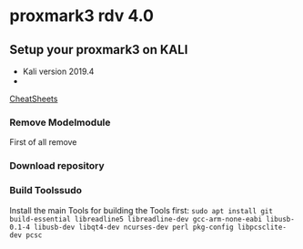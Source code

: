 # proxmark3 rdv 4.0
## Setup your proxmark3 on KALI
- Kali version 2019.4
-
[CheatSheets](./CheatSheet.md)

### Remove Modelmodule
First of all remove 

### Download repository

### Build Toolssudo 

Install the main Tools for building the Tools first:
`sudo apt install git build-essential libreadline5 libreadline-dev gcc-arm-none-eabi libusb-0.1-4 libusb-dev libqt4-dev ncurses-dev perl pkg-config libpcsclite-dev pcsc`

